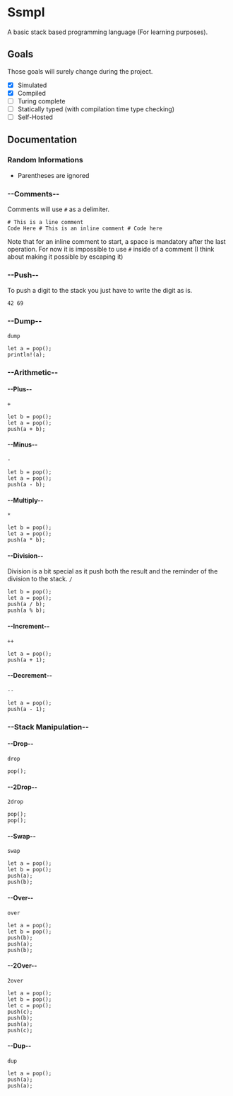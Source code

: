 # Ssmpl

A basic stack based programming language (For learning purposes).

## Goals
Those goals will surely change during the project. 
- [X] Simulated
- [X] Compiled
- [ ] Turing complete
- [ ] Statically typed (with compilation time type checking)
- [ ] Self-Hosted

## Documentation

### Random Informations
- Parentheses are ignored

### --Comments--
Comments will use `#` as a delimiter.
```
# This is a line comment
Code Here # This is an inline comment # Code here
```

Note that for an inline comment to start, a space is mandatory after the last operation.
For now it is impossible to use `#` inside of a comment (I think about making it possible by escaping it)

### --Push--
To push a digit to the stack you just have to write the digit as is.
```
42 69
```

### --Dump--
`dump` 
```
let a = pop();
println!(a);
```

### --Arithmetic--
#### --Plus--
`+`
```
let b = pop();
let a = pop();
push(a + b);
```
#### --Minus--
`-`
```
let b = pop();
let a = pop();
push(a - b);
```
#### --Multiply--
`*`
```
let b = pop();
let a = pop();
push(a * b);
```
#### --Division--
Division is a bit special as it push both the result and the reminder of the division to the stack.
`/`
```
let b = pop();
let a = pop();
push(a / b);
push(a % b);
```
#### --Increment--
`++`
```
let a = pop();
push(a + 1);
```
#### --Decrement--
`--`
```
let a = pop();
push(a - 1);
```
### --Stack Manipulation--
#### --Drop--
`drop`
```
pop();
```
#### --2Drop--
`2drop`
```
pop();
pop();
```
#### --Swap--
`swap`
```
let a = pop();
let b = pop();
push(a);
push(b);
```
#### --Over--
`over`
```
let a = pop();
let b = pop();
push(b);
push(a);
push(b);
```
#### --2Over--
`2over`
```
let a = pop();
let b = pop();
let c = pop();
push(c);
push(b);
push(a);
push(c);
```
#### --Dup--
`dup`
```
let a = pop();
push(a);
push(a);
```
